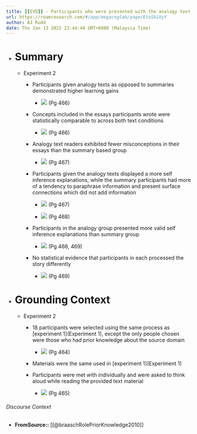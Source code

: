 ```yaml
---
title: [[EVD]] - Participants who were presented with the analogy text exhibited better learning rates, exhibited fewer misconceptions and had more valid self inference explanations than participants who were presented a summary text. - [[@braaschRolePriorKnowledge2010]]
url: https://roamresearch.com/#/app/megacoglab/page/EtaSb1XyY
author: AJ Rudd
date: Thu Jan 13 2022 23:44:44 GMT+0800 (Malaysia Time)
---
```


- # Summary

    - Experiment 2

        - Participants given analogy texts as opposed to summaries demonstrated higher learning gains

            - ![](https://firebasestorage.googleapis.com/v0/b/firescript-577a2.appspot.com/o/imgs%2Fapp%2Fmegacoglab%2F-FHXhPRNla.png?alt=media&token=8fcc2fab-bf4a-4213-8091-373dfd8711f0) (Pg 466)

        - Concepts included in the essays participants wrote were statistically comparable to across both text conditions

            - ![](https://firebasestorage.googleapis.com/v0/b/firescript-577a2.appspot.com/o/imgs%2Fapp%2Fmegacoglab%2FVqSTgvXqhb.png?alt=media&token=4cbb546e-43c3-4efe-9a62-7f0038deb586) (Pg 466)

        - Analogy text readers exhibited fewer misconceptions in their essays than the summary based group

            - ![](https://firebasestorage.googleapis.com/v0/b/firescript-577a2.appspot.com/o/imgs%2Fapp%2Fmegacoglab%2Fz9CHZkgrM1.png?alt=media&token=c5162059-1aca-4983-a424-8f546fdd5592) (Pg 467)

        - Participants given the analogy texts displayed a more self inference explanations, while the summary participants had more of a tendency to paraphrase information and present surface connections which did not add information

            - ![](https://firebasestorage.googleapis.com/v0/b/firescript-577a2.appspot.com/o/imgs%2Fapp%2Fmegacoglab%2Fq620Mu6SnE.png?alt=media&token=d7d5f692-fa17-4491-9fd7-b6bc3760e3ad) (Pg 467)

            - ![](https://firebasestorage.googleapis.com/v0/b/firescript-577a2.appspot.com/o/imgs%2Fapp%2Fmegacoglab%2FQ6ZcL_4wt1.png?alt=media&token=1f962b7c-fc33-4df0-9552-a536bbe4893c) (Pg 468)

        - Participants in the analogy group presented more valid self inference explanations than summary group

            - ![](https://firebasestorage.googleapis.com/v0/b/firescript-577a2.appspot.com/o/imgs%2Fapp%2Fmegacoglab%2FHrt8CkxCC8.png?alt=media&token=043dfd2f-cd65-4bd5-bb1a-a2e214119a44) (Pg 468, 469)

        - No statistical evidence that participants in each processed the story differently

            - ![](https://firebasestorage.googleapis.com/v0/b/firescript-577a2.appspot.com/o/imgs%2Fapp%2Fmegacoglab%2FjzgKbyz2Qp.png?alt=media&token=9f5b22b5-e391-4c5a-b388-ee91d620cddf) (Pg 469)
- # Grounding Context

    - Experiment 2

        - 18 participants were selected using the same process as [experiment 1](Experiment 1), except the only people chosen were those who had prior knowledge about the source domain

            - ![](https://firebasestorage.googleapis.com/v0/b/firescript-577a2.appspot.com/o/imgs%2Fapp%2Fmegacoglab%2F3B-g_nd83_.png?alt=media&token=4ecf50a9-ed26-4a0e-9523-36a265fc72c7) (Pg 464)

        - Materials were the same used in [experiment 1](Experiment 1)

        - Participants were met with individually and were asked to think aloud while reading the provided text material

            - ![](https://firebasestorage.googleapis.com/v0/b/firescript-577a2.appspot.com/o/imgs%2Fapp%2Fmegacoglab%2F4rrGIw0vWN.png?alt=media&token=8d159e04-4e8a-47b5-9e40-da4ab79b05d0) (Pg 465)

###### Discourse Context

- **FromSource::** [[@braaschRolePriorKnowledge2010]]
